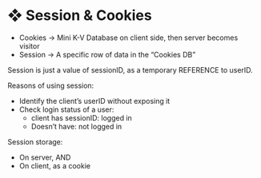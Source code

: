 # ❖ Session & Cookies

- Cookies -> Mini K-V Database on client side, then server becomes visitor
- Session -> A specific row of data in the “Cookies DB”

Session is just a value of sessionID, as a temporary REFERENCE to userID. 

Reasons of using session:
- Identify the client’s userID without exposing it
- Check login status of a user:
    - client has sessionID: logged in
    - Doesn’t have: not logged in

Session storage:
- On server, AND 
- On client, as a cookie 
